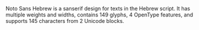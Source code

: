 Noto Sans Hebrew is a sanserif design for texts in the Hebrew script. It has multiple weights and widths, contains 149 glyphs, 4 OpenType features, and supports 145 characters from 2 Unicode blocks.